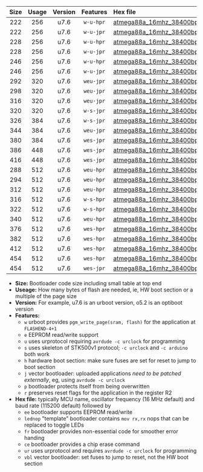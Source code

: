 |Size|Usage|Version|Features|Hex file|
|:-:|:-:|:-:|:-:|:--|
|222|256|u7.6|`w-u-hpr`|[atmega88a_16mhz_38400bps_ur.hex](https://raw.githubusercontent.com/stefanrueger/urboot/main/bootloaders/atmega88a/fcpu_16mhz/38400_bps/atmega88a_16mhz_38400bps_ur.hex)|
|222|256|u7.6|`w-u-jpr`|[atmega88a_16mhz_38400bps_ur_vbl.hex](https://raw.githubusercontent.com/stefanrueger/urboot/main/bootloaders/atmega88a/fcpu_16mhz/38400_bps/atmega88a_16mhz_38400bps_ur_vbl.hex)|
|228|256|u7.6|`w-u-hpr`|[atmega88a_16mhz_38400bps_lednop_ur.hex](https://raw.githubusercontent.com/stefanrueger/urboot/main/bootloaders/atmega88a/fcpu_16mhz/38400_bps/atmega88a_16mhz_38400bps_lednop_ur.hex)|
|228|256|u7.6|`w-u-jpr`|[atmega88a_16mhz_38400bps_lednop_ur_vbl.hex](https://raw.githubusercontent.com/stefanrueger/urboot/main/bootloaders/atmega88a/fcpu_16mhz/38400_bps/atmega88a_16mhz_38400bps_lednop_ur_vbl.hex)|
|246|256|u7.6|`w-u-hpr`|[atmega88a_16mhz_38400bps_lednop_fr_ur.hex](https://raw.githubusercontent.com/stefanrueger/urboot/main/bootloaders/atmega88a/fcpu_16mhz/38400_bps/atmega88a_16mhz_38400bps_lednop_fr_ur.hex)|
|246|256|u7.6|`w-u-jpr`|[atmega88a_16mhz_38400bps_lednop_fr_ur_vbl.hex](https://raw.githubusercontent.com/stefanrueger/urboot/main/bootloaders/atmega88a/fcpu_16mhz/38400_bps/atmega88a_16mhz_38400bps_lednop_fr_ur_vbl.hex)|
|292|320|u7.6|`weu-jpr`|[atmega88a_16mhz_38400bps_ee_ur_vbl.hex](https://raw.githubusercontent.com/stefanrueger/urboot/main/bootloaders/atmega88a/fcpu_16mhz/38400_bps/atmega88a_16mhz_38400bps_ee_ur_vbl.hex)|
|298|320|u7.6|`weu-jpr`|[atmega88a_16mhz_38400bps_ee_lednop_ur_vbl.hex](https://raw.githubusercontent.com/stefanrueger/urboot/main/bootloaders/atmega88a/fcpu_16mhz/38400_bps/atmega88a_16mhz_38400bps_ee_lednop_ur_vbl.hex)|
|316|320|u7.6|`weu-jpr`|[atmega88a_16mhz_38400bps_ee_lednop_fr_ur_vbl.hex](https://raw.githubusercontent.com/stefanrueger/urboot/main/bootloaders/atmega88a/fcpu_16mhz/38400_bps/atmega88a_16mhz_38400bps_ee_lednop_fr_ur_vbl.hex)|
|320|320|u7.6|`w-s-jpr`|[atmega88a_16mhz_38400bps_vbl.hex](https://raw.githubusercontent.com/stefanrueger/urboot/main/bootloaders/atmega88a/fcpu_16mhz/38400_bps/atmega88a_16mhz_38400bps_vbl.hex)|
|326|384|u7.6|`w-s-jpr`|[atmega88a_16mhz_38400bps_lednop_vbl.hex](https://raw.githubusercontent.com/stefanrueger/urboot/main/bootloaders/atmega88a/fcpu_16mhz/38400_bps/atmega88a_16mhz_38400bps_lednop_vbl.hex)|
|344|384|u7.6|`weu-jpr`|[atmega88a_16mhz_38400bps_ee_lednop_fr_ce_ur_vbl.hex](https://raw.githubusercontent.com/stefanrueger/urboot/main/bootloaders/atmega88a/fcpu_16mhz/38400_bps/atmega88a_16mhz_38400bps_ee_lednop_fr_ce_ur_vbl.hex)|
|380|384|u7.6|`wes-jpr`|[atmega88a_16mhz_38400bps_ee_vbl.hex](https://raw.githubusercontent.com/stefanrueger/urboot/main/bootloaders/atmega88a/fcpu_16mhz/38400_bps/atmega88a_16mhz_38400bps_ee_vbl.hex)|
|386|448|u7.6|`wes-jpr`|[atmega88a_16mhz_38400bps_ee_lednop_vbl.hex](https://raw.githubusercontent.com/stefanrueger/urboot/main/bootloaders/atmega88a/fcpu_16mhz/38400_bps/atmega88a_16mhz_38400bps_ee_lednop_vbl.hex)|
|416|448|u7.6|`wes-jpr`|[atmega88a_16mhz_38400bps_ee_lednop_fr_vbl.hex](https://raw.githubusercontent.com/stefanrueger/urboot/main/bootloaders/atmega88a/fcpu_16mhz/38400_bps/atmega88a_16mhz_38400bps_ee_lednop_fr_vbl.hex)|
|288|512|u7.6|`weu-hpr`|[atmega88a_16mhz_38400bps_ee_ur.hex](https://raw.githubusercontent.com/stefanrueger/urboot/main/bootloaders/atmega88a/fcpu_16mhz/38400_bps/atmega88a_16mhz_38400bps_ee_ur.hex)|
|294|512|u7.6|`weu-hpr`|[atmega88a_16mhz_38400bps_ee_lednop_ur.hex](https://raw.githubusercontent.com/stefanrueger/urboot/main/bootloaders/atmega88a/fcpu_16mhz/38400_bps/atmega88a_16mhz_38400bps_ee_lednop_ur.hex)|
|312|512|u7.6|`weu-hpr`|[atmega88a_16mhz_38400bps_ee_lednop_fr_ur.hex](https://raw.githubusercontent.com/stefanrueger/urboot/main/bootloaders/atmega88a/fcpu_16mhz/38400_bps/atmega88a_16mhz_38400bps_ee_lednop_fr_ur.hex)|
|316|512|u7.6|`w-s-hpr`|[atmega88a_16mhz_38400bps.hex](https://raw.githubusercontent.com/stefanrueger/urboot/main/bootloaders/atmega88a/fcpu_16mhz/38400_bps/atmega88a_16mhz_38400bps.hex)|
|322|512|u7.6|`w-s-hpr`|[atmega88a_16mhz_38400bps_lednop.hex](https://raw.githubusercontent.com/stefanrueger/urboot/main/bootloaders/atmega88a/fcpu_16mhz/38400_bps/atmega88a_16mhz_38400bps_lednop.hex)|
|340|512|u7.6|`weu-hpr`|[atmega88a_16mhz_38400bps_ee_lednop_fr_ce_ur.hex](https://raw.githubusercontent.com/stefanrueger/urboot/main/bootloaders/atmega88a/fcpu_16mhz/38400_bps/atmega88a_16mhz_38400bps_ee_lednop_fr_ce_ur.hex)|
|376|512|u7.6|`wes-hpr`|[atmega88a_16mhz_38400bps_ee.hex](https://raw.githubusercontent.com/stefanrueger/urboot/main/bootloaders/atmega88a/fcpu_16mhz/38400_bps/atmega88a_16mhz_38400bps_ee.hex)|
|382|512|u7.6|`wes-hpr`|[atmega88a_16mhz_38400bps_ee_lednop.hex](https://raw.githubusercontent.com/stefanrueger/urboot/main/bootloaders/atmega88a/fcpu_16mhz/38400_bps/atmega88a_16mhz_38400bps_ee_lednop.hex)|
|412|512|u7.6|`wes-hpr`|[atmega88a_16mhz_38400bps_ee_lednop_fr.hex](https://raw.githubusercontent.com/stefanrueger/urboot/main/bootloaders/atmega88a/fcpu_16mhz/38400_bps/atmega88a_16mhz_38400bps_ee_lednop_fr.hex)|
|454|512|u7.6|`wes-hpr`|[atmega88a_16mhz_38400bps_ee_lednop_fr_ce.hex](https://raw.githubusercontent.com/stefanrueger/urboot/main/bootloaders/atmega88a/fcpu_16mhz/38400_bps/atmega88a_16mhz_38400bps_ee_lednop_fr_ce.hex)|
|454|512|u7.6|`wes-jpr`|[atmega88a_16mhz_38400bps_ee_lednop_fr_ce_vbl.hex](https://raw.githubusercontent.com/stefanrueger/urboot/main/bootloaders/atmega88a/fcpu_16mhz/38400_bps/atmega88a_16mhz_38400bps_ee_lednop_fr_ce_vbl.hex)|

- **Size:** Bootloader code size including small table at top end
- **Useage:** How many bytes of flash are needed, ie, HW boot section or a multiple of the page size
- **Version:** For example, u7.6 is an urboot version, o5.2 is an optiboot version
- **Features:**
  + `w` urboot provides `pgm_write_page(sram, flash)` for the application at `FLASHEND-4+1`
  + `e` EEPROM read/write support
  + `u` uses urprotocol requiring `avrdude -c urclock` for programming
  + `s` uses skeleton of STK500v1 protocol; `-c urclock` and `-c arduino` both work
  + `h` hardware boot section: make sure fuses are set for reset to jump to boot section
  + `j` vector bootloader: uploaded applications *need to be patched externally*, eg, using `avrdude -c urclock`
  + `p` bootloader protects itself from being overwritten
  + `r` preserves reset flags for the application in the register R2
- **Hex file:** typically MCU name, oscillator frequency (16 MHz default) and baud rate (115200 default) followed by
  + `ee` bootloader supports EEPROM read/write
  + `lednop` "template" bootloader contains `mov rx,rx` nops that can be replaced to toggle LEDs
  + `fr` bootloader provides non-essential code for smoother error handing
  + `ce` bootloader provides a chip erase command
  + `ur` uses urprotocol and requires `avrdude -c urclock` for programming
  + `vbl` vector bootloader: set fuses to jump to reset, not the HW boot section
